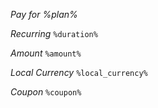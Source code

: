 *Pay for %plan%*

*Recurring*
`%duration%`

*Amount* 
`%amount%`

*Local Currency*
`%local_currency%`

*Coupon*
`%coupon%`